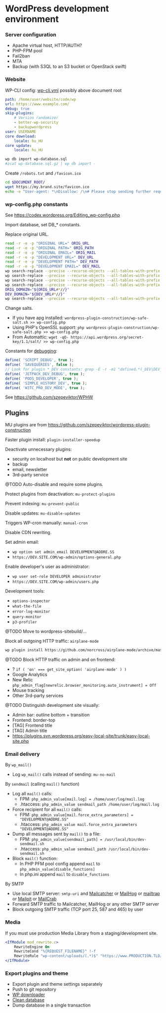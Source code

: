 # WordPress development environment

### Server configuration

- Apache virtual host, HTTP/AUTH?
- PHP-FPM pool
- Fail2ban
- MTA
- Backup (with S3QL to an S3 bucket or OpenStack swift)

### Website

WP-CLI config: [wp-cli.yml](https://make.wordpress.org/cli/handbook/references/config/) possibly above document root

```yaml
path: /home/user/website/code/wp
url: https://www.example.com/
debug: true
skip-plugins:
    # Version randomizer
    - better-wp-security
    - backupwordpress
user: USERNAME
core download:
    locale: hu_HU
core update:
    locale: hu_HU
```

```bash
wp db import wp-database.sql
#zcat wp-database.sql.gz | wp db import -
```

Create `/robots.txt` and `/favicon.ico`

```bash
cd $DOCUMENT_ROOT/
wget https://my.brand.site/favicon.ico
echo -e "User-agent: *\nDisallow: /\n# Please stop sending further requests." > robots.txt
```

### wp-config.php constants

See https://codex.wordpress.org/Editing_wp-config.php

Import database, set DB_* constants.

Replace original URL.

```bash
read -r -e -p "ORIGINAL URL=" ORIG_URL
read -r -e -p "ORIGINAL PATH=" ORIG_PATH
read -r -e -p "ORIGINAL EMAIL=" ORIG_MAIL
read -r -e -p "DEVELOPMENT URL=" DEV_URL
read -r -e -p "DEVELOPMENT PATH=" DEV_PATH
read -r -e -p "DEVELOPMENT EMAIL=" DEV_MAIL
wp search-replace --precise --recurse-objects --all-tables-with-prefix "${ORIG_URL%/}" "${DEV_URL%/}"
wp search-replace --precise --recurse-objects --all-tables-with-prefix "${ORIG_URL#*:}" "${DEV_URL#*:}"
wp search-replace --precise --recurse-objects --all-tables-with-prefix "$ORIG_PATH" "$DEV_PATH"
wp search-replace --precise --recurse-objects --all-tables-with-prefix "$ORIG_MAIL" "$DEV_MAIL"
ORIG_DOMAIN="${ORIG_URL#*//}"
DEV_DOMAIN="${DEV_URL#*//}"
wp search-replace --precise --recurse-objects --all-tables-with-prefix "${ORIG_URL%%/*}" "${DEV_URL%%/*}"
```

Change salts.

- If you have apg installed: `wordpress-plugin-construction/wp-safe-salt.sh >> wp-config.php`
- Using PHP's OpenSSL support: `php wordpress-plugin-construction/wp-safe-salt.php >> wp-config.php`
- From Automattic: `wget -qO- https://api.wordpress.org/secret-key/1.1/salt/ >> wp-config.php`

Constants for [debugging](https://codex.wordpress.org/Debugging_in_WordPress):

```php
define( 'SCRIPT_DEBUG', true );
define( 'SAVEQUERIES', false );
// Look for plugin *_DEV constants: grep -E -r -m1 "defined.*(_DEV|DEV_)" wp-content/plugins/*
define( 'JETPACK_DEV_DEBUG', true );
define( 'PODS_DEVELOPER', true );
define( 'SIMPLE_HISTORY_DEV', true );
define( 'W3TC_PRO_DEV_MODE', true );
```

See https://github.com/szepeviktor/WPHW

## Plugins

MU plugins are from https://github.com/szepeviktor/wordpress-plugin-construction

Faster plugin install: `plugin-installer-speedup`

Deactivate unnecessary plugins:
- security on localhost but **not** on public development site
- backup
- email, newsletter
- 3rd-party service

@TODO Auto-disable and require some plugins.

Protect plugins from deactivation: `mu-protect-plugins`

Prevent indexing: `mu-prevent-public`

Disable updates: `mu-disable-updates`

Triggers WP-cron manually: `manual-cron`

Disable CDN rewriting.

Set admin email:

- `wp option set admin_email DEVELOPMENT@ADDRE.SS`
- `https://DEV.SITE.COM/wp-admin/options-general.php`

Enable developer's user as administrator:

- `wp user set-role DEVELOPER administrator`
- `https://DEV.SITE.COM/wp-admin/users.php`

Development tools:

- `options-inspector`
- `what-the-file`
- `error-log-monitor`
- `query-monitor`
- `p3-profiler`

@TODO Move to wordpress-sitebuild/...

Block all outgoing HTTP traffic: `airplane-mode`

```bash
wp plugin install https://github.com/norcross/airplane-mode/archive/master.zip --activate
```

@TODO Block HTTP traffic on admin and on frontend:

- ? `if ( 'on' === get_site_option( 'airplane-mode' ) )`
- Google Analytics
- New Relic `php_admin_flag[newrelic.browser_monitoring.auto_instrument] = Off`
- Mouse tracking
- Other 3rd-party services

@TODO Distinguish development site visually:

- Admin bar: outline bottom + transition
- Frontend: border-top
- [TAG] Frontend title
- [TAG] Admin title
- https://plugins.svn.wordpress.org/easy-local-site/trunk/easy-local-site.php

### Email delivery

By `wp_mail()`

- Log `wp_mail()` calls instead of sending: `mu-no-mail`

By `sendmail` (calling `mail()` function)

- Log all `mail()` calls:
  - FPM: `php_admin_value[mail.log] = /home/user/log/mail.log`
  - .htaccess: `php_admin_value sendmail_path /home/user/log/mail.log`
- Force recipient for all `mail()` calls:
  - FPM: `php_admin_value[mail.force_extra_parameters] = "DEVELOPMENT@ADDRE.SS"`
  - .htaccess: `php_admin_value mail.force_extra_parameters "DEVELOPMENT@ADDRE.SS"`
- Dump all messages sent by `mail()` to a file:
  - FPM: `php_admin_value[sendmail_path] = /usr/local/bin/dev-sendmail.sh`
  - .htaccess: `php_admin_value sendmail_path /usr/local/bin/dev-sendmail.sh`
- Block `mail()` function:
  - In PHP PFM pool config append `mail` to `php_admin_value[disable_functions]`
  - In php.ini append `mail` to `disable_functions`

By SMTP

- Use local SMTP server: `smtp-uri` and [Mailcatcher](https://mailcatcher.me/)
  or [MailHog](https://github.com/mailhog/MailHog)
  or [mailtrap](https://mailtrap.io/)
  or [Mailpit](https://github.com/axllent/mailpit)
  or [MailCrab](https://github.com/tweedegolf/mailcrab)
- Forward SMTP traffic to Mailcatcher, MailHog or any other SMTP server
- Block outgoing SMTP traffic (TCP port 25, 587 and 465) by user

### Media

If you must use production Media Library from a staging/development site.

```apache
<IfModule mod_rewrite.c>
    RewriteEngine On
    RewriteCond "%{REQUEST_FILENAME}" !-f
    RewriteRule "wp-content/uploads/(.*)$" "https://www.PRODUCTION.TLD/wp-content/uploads/$1" [R,L]
</IfModule>
```

### Export plugins and theme

- Export plugin and theme settings separately
- Push to git repository
- [WP downloader](https://github.com/szepeviktor/shared-hosting-aid/tree/master/wp-downloader)
- [Clean database](/webserver/Production-website.md#clean-up-database)
- Dump database in a single transaction
